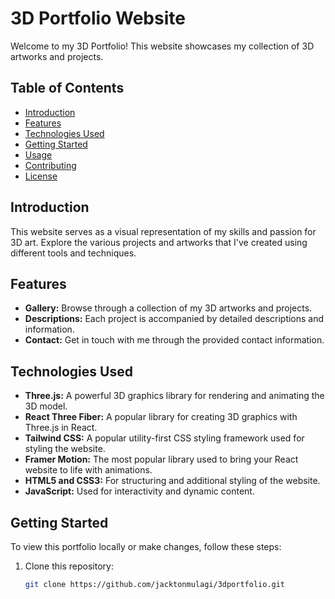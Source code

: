 # 3D Portfolio Website

Welcome to my 3D Portfolio! This website showcases my collection of 3D artworks and projects.

## Table of Contents

- [Introduction](#introduction)
- [Features](#features)
- [Technologies Used](#technologies-used)
- [Getting Started](#getting-started)
- [Usage](#usage)
- [Contributing](#contributing)
- [License](#license)

## Introduction

This website serves as a visual representation of my skills and passion for 3D art. Explore the various projects and artworks that I've created using different tools and techniques.

## Features

- **Gallery:** Browse through a collection of my 3D artworks and projects.
- **Descriptions:** Each project is accompanied by detailed descriptions and information.
- **Contact:** Get in touch with me through the provided contact information.

## Technologies Used

- **Three.js:** A powerful 3D graphics library for rendering and animating the 3D model.
- **React Three Fiber:** A popular library for creating 3D graphics with Three.js in React.
- **Tailwind CSS:** A popular utility-first CSS styling framework used for styling the website.
- **Framer Motion:** The most popular library used to bring your React website to life with animations.
- **HTML5 and CSS3:** For structuring and additional styling of the website.
- **JavaScript:** Used for interactivity and dynamic content.


## Getting Started

To view this portfolio locally or make changes, follow these steps:

1. Clone this repository:

   ```bash
   git clone https://github.com/jacktonmulagi/3dportfolio.git
